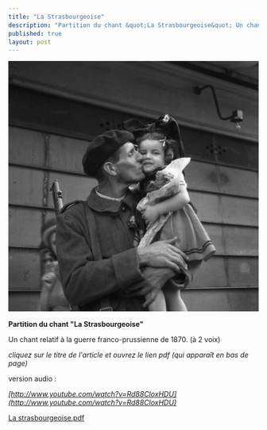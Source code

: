 ```yaml
---
title: "La Strasbourgeoise"
description: "Partition du chant &quot;La Strasbourgeoise&quot; Un chant relatif à la guerre franco-prussienne de 1870. (à 2 voix) cliquez sur le titre de l'article et ouvrez le lien pdf (qui apparaît en bas de page) version audio : http://www.youtube.com/watch?v=Rd88CloxHDU..."
published: true
layout: post
---
```



![](/images/2013-05-07-strasbourgeoise.jpg)

**Partition du chant "La Strasbourgeoise"**

Un chant relatif à la guerre franco-prussienne de 1870. (à 2 voix)

*cliquez sur le titre de l'article et ouvrez le lien pdf (qui apparaît en bas de page)*

version audio :

*[http://www.youtube.com/watch?v=Rd88CloxHDU](http://www.youtube.com/watch?v=Rd88CloxHDU)*

[La strasbourgeoise.pdf](/partitions/2013-05-07-la-strasbourgeoise.pdf)